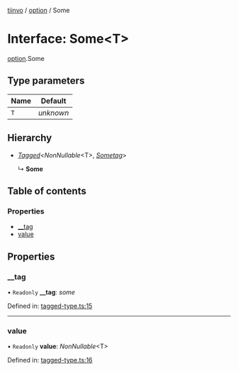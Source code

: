 [tiinvo](../README.md) / [option](../modules/option.md) / Some

# Interface: Some<T\>

[option](../modules/option.md).Some

## Type parameters

Name | Default |
------ | ------ |
`T` | *unknown* |

## Hierarchy

* [*Tagged*](../README.md#tagged)<*NonNullable*<T\>, [*Sometag*](../modules/option.md#sometag)\>

  ↳ **Some**

## Table of contents

### Properties

- [\_\_tag](option.some.md#__tag)
- [value](option.some.md#value)

## Properties

### \_\_tag

• `Readonly` **\_\_tag**: *some*

Defined in: [tagged-type.ts:15](https://github.com/OctoD/tiinvo/blob/dab53f7/src/tagged-type.ts#L15)

___

### value

• `Readonly` **value**: *NonNullable*<T\>

Defined in: [tagged-type.ts:16](https://github.com/OctoD/tiinvo/blob/dab53f7/src/tagged-type.ts#L16)
